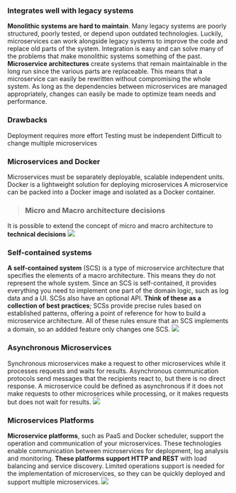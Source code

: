 ### Integrates well with legacy systems
**Monolithic systems are hard to maintain**. Many legacy systems are poorly structured, poorly tested, or depend upon outdated technologies. Luckily, microservices can work alongside legacy systems to improve the code and replace old parts of the system. Integration is easy and can solve many of the problems that make monolithic systems something of the past.
**Microservice architectures** create systems that remain maintainable in the long run since the various parts are replaceable. This means that a microservice can easily be rewritten without compromising the whole system. As long as the dependencies between microservices are managed appropriately, changes can easily be made to optimize team needs and performance.

### Drawbacks
Deployment requires more effort
Testing must be independent
Difficult to change multiple microservices

### Microservices and Docker
Microservices must be separately deployable, scalable independent units.
Docker is a lightweight solution for deploying microservices
A microservice can be packed into a Docker image and isolated as a Docker container.

>### Micro and Macro architecture decisions
It is possible to extend the concept of micro and macro architecture to **technical decisions**
<img src=https://miro.medium.com/v2/resize:fit:1400/format:webp/0*_oHhaYGdlUaUNBea.png />

### Self-contained systems
**A self-contained system** (SCS) is a type of microservice architecture that specifies the elements of a macro architecture. This means they do not represent the whole system. Since an SCS is self-contained, it provides everything you need to implement one part of the domain logic, such as log data and a UI. SCSs also have an optional API.
**Think of these as a collection of best practices**; SCSs provide precise rules based on established patterns, offering a point of reference for how to build a microservice architecture. All of these rules ensure that an SCS implements a domain, so an addded feature only changes one SCS.
<img src=https://miro.medium.com/v2/resize:fit:1400/format:webp/0*akfvO6nu9xQqov8K.png />

### Asynchronous Microservices
Synchronous microservices make a request to other microservices while it processes requests and waits for results. Asynchronous communication protocols send messages that the recipients react to, but there is no direct response. A microservice could be defined as asynchronous if it does not make requests to other microserices while processing, or it makes requests but does not wait for results.
<img src=https://miro.medium.com/v2/resize:fit:1400/format:webp/0*SqT9uthxJwptgG47.png />

### Microservices Platforms
**Microservice platforms**, such as PaaS and Docker scheduler, support the operation and communication of your microservices. These technologies enable communication between microservices for deplopment, log analysis and monitoring.
**These platforms support HTTP and REST** with load balancing and service discovery. Limited operations support is needed for the implementation of microservices, so they can be quickly deployed and support multiple microservices.
<img src=https://miro.medium.com/v2/resize:fit:1400/format:webp/0*yuugfIaXfROEAuFE.png />
